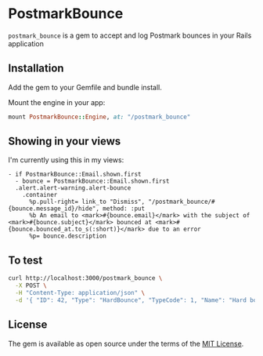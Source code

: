 # PostmarkBounce

`postmark_bounce` is a gem to accept and log Postmark bounces in your Rails application

## Installation

Add the gem to your Gemfile and bundle install.

Mount the engine in your app:

```ruby
mount PostmarkBounce::Engine, at: "/postmark_bounce"
```

## Showing in your views

I'm currently using this in my views:

```haml
- if PostmarkBounce::Email.shown.first
  - bounce = PostmarkBounce::Email.shown.first
  .alert.alert-warning.alert-bounce
    .container
      %p.pull-right= link_to "Dismiss", "/postmark_bounce/#{bounce.message_id}/hide", method: :put
      %b An email to <mark>#{bounce.email}</mark> with the subject of <mark>#{bounce.subject}</mark> bounced at <mark>#{bounce.bounced_at.to_s(:short)}</mark> due to an error
      %p= bounce.description
```

## To test

```bash
curl http://localhost:3000/postmark_bounce \
  -X POST \
  -H "Content-Type: application/json" \
  -d '{ "ID": 42, "Type": "HardBounce", "TypeCode": 1, "Name": "Hard bounce", "Tag": "Test", "MessageID": "883953f4-6105-42a2-a16a-77a8eac79483", "Description": "The server was unable to deliver your message (ex: unknown user, mailbox not found).", "Details": "Test bounce details", "Email": "john@example.com", "BouncedAt": "2014-08-01T13:28:10.2735393-04:00", "DumpAvailable": true, "Inactive": true, "CanActivate": true, "Subject": "Test subject" }'
```

## License
The gem is available as open source under the terms of the [MIT License](http://opensource.org/licenses/MIT).
